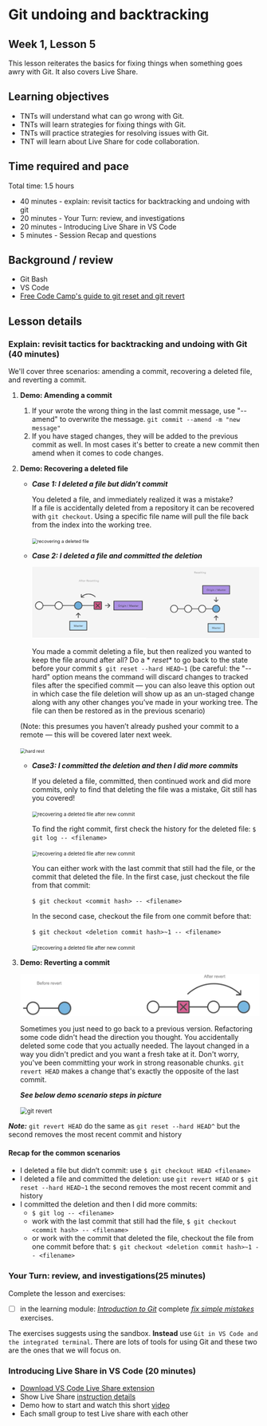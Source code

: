 # Git undoing and backtracking

## Week 1, Lesson 5

This lesson reiterates the basics for fixing things when something goes awry with Git. It also covers Live Share.

## Learning objectives

* TNTs will understand what can go wrong with Git.
* TNTs will learn strategies for fixing things with Git.
* TNTs will practice strategies for resolving issues with Git.
* TNT will learn about Live Share for code collaboration.

## Time required and pace

Total time: 1.5 hours

* 40 minutes - explain: revisit tactics for backtracking and undoing with git
* 20 minutes - Your Turn: review, and investigations
* 20 minutes - Introducing Live Share in VS Code
* 5 minutes - Session Recap and questions

## Background / review

* Git Bash
* VS Code
* [Free Code Camp's guide to git reset and git revert](https://www.freecodecamp.org/news/the-ultimate-guide-to-git-reset-and-git-revert/)

## Lesson details

### Explain: revisit tactics for backtracking and undoing with Git (40 minutes)

We'll cover three scenarios: amending a commit, recovering a deleted file, and reverting a commit.

1. **Demo: Amending a commit**
    1. If your wrote the wrong thing in the last commit message, use "--amend" to overwrite the message. `git commit --amend -m "new message"`
    2. If you have staged changes, they will be added to the previous commit as well. In most cases it's better to create a new commit then amend when it comes to code changes.

2. **Demo: Recovering a deleted file**
    * ***Case 1: I deleted a file but didn’t commit***
  
      You deleted a file, and immediately realized it was a mistake?  
      If a file is accidentally deleted from a repository it can be recovered with `git checkout`. Using a specific file name will pull the file back from the index into the working tree.

      <img src="https://github.com/tnt-summer-academy/Curriculum-2022/blob/main/Week%201/images/[ENG1.5]recovering-a-deleted-file.png" alt="recovering a deleted file" style="zoom:65%;" />


    * ***Case 2: I deleted a file and committed the deletion***
    
        ![resetting](./images/[ENG1.5]-resetting.png)
    
        You made a commit deleting a file, but then realized you wanted to keep the file around after all? 
        Do a * *reset** to go back to the state before your commit `$ git reset --hard HEAD~1` (be careful: the "--hard" option means the command will discard changes to tracked files after the specified commit — you can also leave this option out in which case the file deletion will show up as an un-staged change along with any other changes you’ve made in your working tree. The file can then be restored as in the previous scenario)

    (Note: this presumes you haven’t already pushed your commit to a remote — this will be covered later next week.
    
    <img src="https://github.com/tnt-summer-academy/Curriculum-2022/blob/main/Week%201/images/[ENG1.5]recovering-a-deleted-file-aftercommit.png" alt="hard rest" style="zoom:65%;" />
    
    * ***Case3: I committed the deletion and then I did more commits***
  
      If you deleted a file, committed, then continued work and did more commits, only to find that deleting the file was a mistake, Git still has you covered! 
      
      <img src="https://github.com/tnt-summer-academy/Curriculum-2022/blob/main/Week%201/images/[ENG1.5]recover-deleted-after-newcommit-p1.png" alt="recovering a deleted file after new commit" style="zoom:70%;" />
      
      To find the right commit, first check the history for the deleted file: `$ git log -- <filename>` 
    
      <img src="https://github.com/tnt-summer-academy/Curriculum-2022/blob/main/Week%201/images/[ENG1.5]-hash-for-needed-file.png" alt="recovering a deleted file after new commit" style="zoom:70%;" />
    
      You can either work with the last commit that still had the file, or the commit that deleted the file. In the first case, just checkout the file from that commit: 
    
      `$ git checkout <commit hash> -- <filename>`
    
      In the second case, checkout the file from one commit before that:
    
      `$ git checkout <deletion commit hash>~1 -- <filename>`
    
      <img src="https://github.com/tnt-summer-academy/Curriculum-2022/blob/main/Week%201/images/[ENG1.5]recover-deleted-after-newcommit-p2.png" alt="recovering a deleted file after new commit" style="zoom:70%;" />

3. **Demo: Reverting a commit**

   ![revert](./images/[ENG1.5]-revert.png)

    Sometimes you just need to go back to a previous version. Refactoring some code didn't head the direction you thought. You accidentally deleted some code that you actually needed. The layout changed in a way you didn't predict and you want a fresh take at it. Don't worry, you've been committing your work in strong reasonable chunks.
    `git revert HEAD` makes a change that's exactly the opposite of the last commit.

    ***See below demo scenario steps in picture***

    <img src="https://github.com/tnt-summer-academy/Curriculum-2022/blob/main/Week%201/images/[ENG1.5]gitRevert.png" alt="git revert" style="zoom:85%;" /> 

***Note:*** `git revert HEAD` do the same as `git reset --hard HEAD^` but the second removes the most recent commit and history

#### Recap for the common scenarios

* I deleted a file but didn’t commit: use `$ git checkout HEAD <filename>`
* I deleted a file and committed the deletion: use `git revert HEAD` or `$ git reset --hard HEAD~1` the second removes the most recent commit and history
* I committed the deletion and then I did more commits: 
  * `$ git log -- <filename>` 
  * work with the last commit that still had the file, `$ git checkout <commit hash> -- <filename>`
  * or work with the commit that deleted the file, checkout the file from one commit before that: `$ git checkout <deletion commit hash>~1 -- <filename>`

### Your Turn: review, and investigations(25 minutes)

Complete the lesson and exercises: 
* [ ] in the learning module: [_Introduction to Git_](https://docs.microsoft.com/en-us/learn/modules/intro-to-git/) complete [_fix simple mistakes_](https://docs.microsoft.com/en-us/learn/modules/intro-to-git/6-fix-simple-mistakes) exercises.

The exercises suggests using the sandbox. **Instead** use `Git in VS Code and the integrated terminal`. There are lots of tools for using Git and these two are the ones that we will focus on.

### Introducing Live Share in VS Code (20 minutes)

* [Download VS Code Live Share extension](https://marketplace.visualstudio.com/items?itemName=MS-vsliveshare.vsliveshare-pack)
* Show Live Share [instruction details](https://github.com/tnt-summer-academy/Curriculum/blob/main/Reference/VSCode_Live_Share.md)
* Demo how to start and watch this short [video](https://www.youtube.com/watch?v=9QXwSg9-2qQ&feature=emb_title)
* Each small group to test Live share with each other
